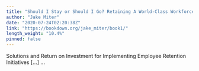 ```yaml
---
title: "Should I Stay or Should I Go? Retaining A World-Class Workforce at Thrive Media"
author: "Jake Miter"
date: "2020-07-24T02:20:38Z"
link: "https://bookdown.org/jake_miter/book1/"
length_weight: "10.4%"
pinned: false
---
```


Solutions and Return on Investment for Implementing Employee Retention Initiatives [...]  ...
